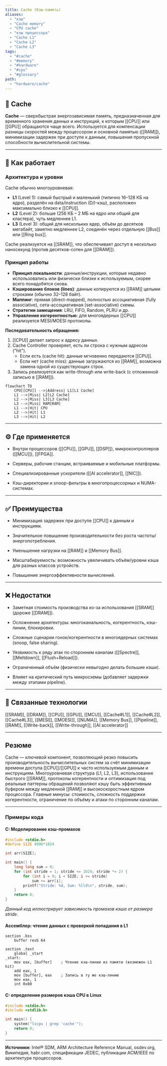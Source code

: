 ```yaml
---
title: Cache (Кэш-память)
aliases:
  - "кэш"
  - "Cache memory"
  - "CPU cache"
  - "кэш процессора"
  - "Cache L1"
  - "Cache L2"
  - "Cache L3"
tags:
  - "#cache"
  - "#memory"
  - "#hardware"
  - "#cpu"
  - "#glossary"
path:
  - "hardware/cache"
---
```


## 📌 Cache

**Cache** — сверхбыстрая энергозависимая память, предназначенная для временного хранения данных и инструкций, к которым [[CPU]] или [[GPU]] обращаются чаще всего. Используется для компенсации разницы скоростей между процессором и основной памятью ([[RAM]]), минимизации задержек при доступе к данным, повышения пропускной способности вычислительной системы.

---

## 🧠 Как работает

### Архитектура и уровни

Cache обычно многоуровневая:
- **L1** (Level 1): самый быстрый и маленький (типично 16–128 КБ на ядро), разделён на data/instruction (D/I-кэш), расположен максимально близко к [[CPU]].
- **L2** (Level 2): больше (256 КБ – 2 МБ на ядро или общий для кластера), чуть медленнее L1.
- **L3** (Level 3): общий для нескольких ядер, объём до десятков мегабайт, заметно медленнее L2, соединён через отдельную [[Bus]] или [[Ring bus]].

Cache реализуется на [[SRAM]], что обеспечивает доступ в несколько наносекунд (против десятков-сотен для [[DRAM]]).

### Принцип работы

- **Принцип локальности**: данные/инструкции, которые недавно использовались или физически близки к используемым, скорее всего понадобятся снова.
- **Кэширование блоков (lines)**: данные копируются из [[RAM]] целыми строками (обычно 32–128 байт).
- **Маппинг**: прямая (direct-mapped), полностью ассоциативная (fully associative), сета-ассоциативная (set-associative) схемы.
- **Стратегии замещения**: LRU, FIFO, Random, PLRU и др.
- **Управление когерентностью**: для многоядерных [[CPU]] реализуется MESI/MOESI протоколы.

**Последовательность обращения:**
1. [[CPU]] делает запрос к адресу данных.
2. Cache Controller проверяет, есть ли строка с нужным адресом ("hit").
   - Если есть (cache hit): данные мгновенно передаются [[CPU]].
   - Если нет (cache miss): данные загружаются из [[RAM]], возможна замена одной из существующих строк.
3. Запись реализуется как write-through или write-back (с отложенной записью в [[RAM]]).

```mermaid
flowchart TD
    CPU[[CPU]] -->|Address| L1[L1 Cache]
    L1 -->|Miss| L2[L2 Cache]
    L2 -->|Miss| L3[L3 Cache]
    L3 -->|Miss| RAM[RAM]
    L1 -->|Hit| CPU
    L2 -->|Hit| L1
    L3 -->|Hit| L2
````

---

## ⚙️ Где применяется

- Внутри процессоров ([[CPU]], [[GPU]], [[DSP]]), микроконтроллеров ([[MCU]]), [[FPGA]].
    
- Серверы, рабочие станции, встраиваемые и мобильные платформы.
    
- Специализированные ускорители ([[AI accelerator]], [[NIC]]).
    
- Кэш-директории и snoop-фильтры в многопроцессорных и NUMA-системах.
    

---

## ✅ Преимущества

- Минимизация задержек при доступе [[CPU]] к данным и инструкциям.
    
- Значительное повышение производительности без роста частоты/энергопотребления.
    
- Уменьшение нагрузки на [[RAM]] и [[Memory Bus]].
    
- Масштабируемость: возможность увеличивать объём/уровни кэша для разных классов устройств.
    
- Повышение энергоэффективности вычислений.
    

---

## ❌ Недостатки

- Заметная стоимость производства из-за использования [[SRAM]] (дороже [[DRAM]]).
    
- Осложнение архитектуры: многоканальность, когерентность, кэш-линии, блокировки.
    
- Сложные сценарии гонок/когерентности в многоядерных системах (snoop, false sharing).
    
- Уязвимость к ряду атак по сторонним каналам ([[Spectre]], [[Meltdown]], [[Flush+Reload]]).
    
- Ограниченный объём (физически невыгодно делать большие кэши).
    
- Влияет на критический путь микросхемы (добавляет задержки между этапами pipeline).
    

---

## 🔗 Связанные технологии

[[SRAM]], [[DRAM]], [[CPU]], [[GPU]], [[MCU]], [[Cache#L1]], [[Cache#L2]], [[Cache#L3]], [[MESI]], [[MOESI]], [[NUMA]], [[Memory Bus]], [[Pipeline]], [[RAM]], [[Write-back]], [[Write-through]], [[AI accelerator]]

---

## Резюме

Cache — ключевой компонент, позволяющий резко повысить производительность вычислительных систем за счёт минимизации времени доступа [[CPU]]/[[GPU]] к часто используемым данным и инструкциям. Многоуровневая структура (L1, L2, L3), использование быстрого [[SRAM]], протоколы когерентности и оптимизация под реальные паттерны обращений позволяют кэшу быть эффективным буфером между медленной [[RAM]] и высокоскоростным ядром процессора. Главные минусы: стоимость, сложность поддержки когерентности, ограничение по объёму и атаки по сторонним каналам.

---

### Примеры кода

#### C: Моделирование кэш-промахов

```c
#include <stdio.h>
#define SIZE 4096*1024

int arr[SIZE];

int main() {
    long long sum = 0;
    for (int stride = 1; stride <= 1024; stride *= 2) {
        for (int i = 0; i < SIZE; i += stride)
            sum += arr[i];
        printf("Stride: %d, Sum: %lld\n", stride, sum);
    }
    return 0;
}
```

_Данный код иллюстрирует зависимость промахов кэша от размера stride._

#### Ассемблер: чтение данных с проверкой попадания в L1

```assembly
section .bss
    buffer resb 64

section .text
    global _start
_start:
    mov eax, [buffer]    ; Чтение кэш-линии из памяти (возможен L1 hit)
    add eax, 1
    mov [buffer], eax    ; Запись в ту же кэш-линию
    mov eax, 1
    int 0x80
```

#### C: определение размеров кэша CPU в Linux

```c
#include <stdio.h>
#include <stdlib.h>

int main() {
    system("lscpu | grep 'cache'");
    return 0;
}
```

---

**Источники:** Intel® SDM, ARM Architecture Reference Manual, osdev.org, Википедия, habr.com, спецификации JEDEC, публикации ACM/IEEE по архитектуре процессоров.